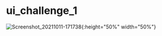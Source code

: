 # ui_challenge_1
 
![Screenshot_20211011-171738](https://user-images.githubusercontent.com/41122178/136807786-d2adcfb5-906e-4977-a67b-81a2a62f772b.png){:height="50%" width="50%"}
